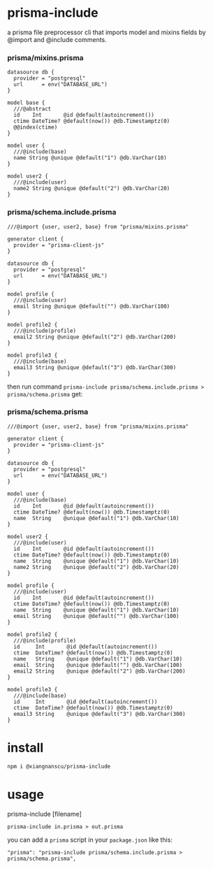 # prisma-include
a prisma file preprocessor cli that imports model and mixins fields by @import and @include comments.
### prisma/mixins.prisma
```prisma
datasource db {
  provider = "postgresql"
  url      = env("DATABASE_URL")
}

model base {
  ///@abstract
  id    Int       @id @default(autoincrement())
  ctime DateTime? @default(now()) @db.Timestamptz(0)
  @@index(ctime)
}

model user {
  ///@include(base)
  name String @unique @default("1") @db.VarChar(10)
}

model user2 {
  ///@include(user)
  name2 String @unique @default("2") @db.VarChar(20)
}
```
### prisma/schema.include.prisma
```prisma
///@import {user, user2, base} from "prisma/mixins.prisma"

generator client {
  provider = "prisma-client-js"
}

datasource db {
  provider = "postgresql"
  url      = env("DATABASE_URL")
}

model profile {
  ///@include(user)
  email String @unique @default("") @db.VarChar(100)
}

model profile2 {
  ///@include(profile)
  email2 String @unique @default("2") @db.VarChar(200)
}

model profile3 {
  ///@include(base)
  email3 String @unique @default("3") @db.VarChar(300)
}
```
then run command `prisma-include prisma/schema.include.prisma > prisma/schema.prisma` get:
### prisma/schema.prisma
```prisma
///@import {user, user2, base} from "prisma/mixins.prisma"

generator client {
  provider = "prisma-client-js"
}

datasource db {
  provider = "postgresql"
  url      = env("DATABASE_URL")
}

model user {
  ///@include(base)
  id    Int       @id @default(autoincrement())
  ctime DateTime? @default(now()) @db.Timestamptz(0)
  name  String    @unique @default("1") @db.VarChar(10)
}

model user2 {
  ///@include(user)
  id    Int       @id @default(autoincrement())
  ctime DateTime? @default(now()) @db.Timestamptz(0)
  name  String    @unique @default("1") @db.VarChar(10)
  name2 String    @unique @default("2") @db.VarChar(20)
}

model profile {
  ///@include(user)
  id    Int       @id @default(autoincrement())
  ctime DateTime? @default(now()) @db.Timestamptz(0)
  name  String    @unique @default("1") @db.VarChar(10)
  email String    @unique @default("") @db.VarChar(100)
}

model profile2 {
  ///@include(profile)
  id     Int       @id @default(autoincrement())
  ctime  DateTime? @default(now()) @db.Timestamptz(0)
  name   String    @unique @default("1") @db.VarChar(10)
  email  String    @unique @default("") @db.VarChar(100)
  email2 String    @unique @default("2") @db.VarChar(200)
}

model profile3 {
  ///@include(base)
  id     Int       @id @default(autoincrement())
  ctime  DateTime? @default(now()) @db.Timestamptz(0)
  email3 String    @unique @default("3") @db.VarChar(300)
}

```
# install
```sh
npm i @xiangnanscu/prisma-include
```
# usage
prisma-include [filename]
```
prisma-include in.prisma > out.prisma
```
you can add a `prisma` script in your `package.json` like this:
```
"prisma": "prisma-include prisma/schema.include.prisma > prisma/schema.prisma",
```